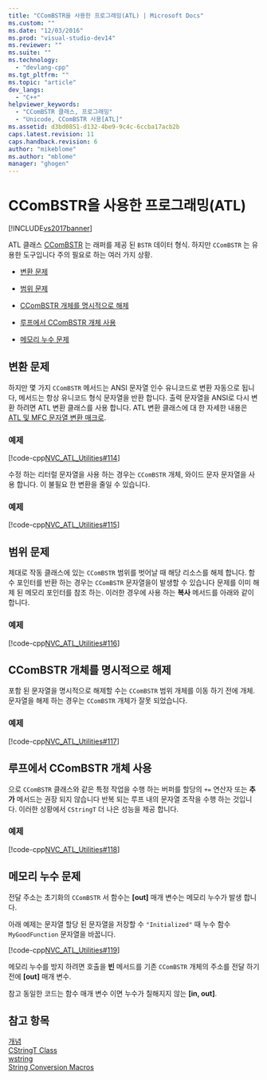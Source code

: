 ```yaml
---
title: "CComBSTR을 사용한 프로그래밍(ATL) | Microsoft Docs"
ms.custom: ""
ms.date: "12/03/2016"
ms.prod: "visual-studio-dev14"
ms.reviewer: ""
ms.suite: ""
ms.technology: 
  - "devlang-cpp"
ms.tgt_pltfrm: ""
ms.topic: "article"
dev_langs: 
  - "C++"
helpviewer_keywords: 
  - "CComBSTR 클래스, 프로그래밍"
  - "Unicode, CComBSTR 사용[ATL]"
ms.assetid: d3bd0851-d132-4be9-9c4c-6ccba17acb2b
caps.latest.revision: 11
caps.handback.revision: 6
author: "mikeblome"
ms.author: "mblome"
manager: "ghogen"
---
```

# CComBSTR을 사용한 프로그래밍(ATL)
[!INCLUDE[vs2017banner](../assembler/inline/includes/vs2017banner.md)]

ATL 클래스  [CComBSTR](../atl/reference/ccombstr-class.md) 는 래퍼를 제공 된 `BSTR` 데이터 형식.  하지만 `CComBSTR` 는 유용한 도구입니다 주의 필요로 하는 여러 가지 상황.  
  
-   [변환 문제](#programmingwithccombstr_conversionissues)  
  
-   [범위 문제](#programmingwithccombstr_scopeissues)  
  
-   [CComBSTR 개체를 명시적으로 해제](#programmingwithccombstr_explicitlyfreeing)  
  
-   [루프에서 CComBSTR 개체 사용](#programmingwithccombstr_usingloops)  
  
-   [메모리 누수 문제](#programmingwithccombstr_memoryleaks)  
  
##  <a name="programmingwithccombstr_conversionissues"></a> 변환 문제  
 하지만 몇 가지 `CComBSTR` 메서드는 ANSI 문자열 인수 유니코드로 변환 자동으로 됩니다, 메서드는 항상 유니코드 형식 문자열을 반환 합니다.  출력 문자열을 ANSI로 다시 변환 하려면 ATL 변환 클래스를 사용 합니다.  ATL 변환 클래스에 대 한 자세한 내용은  [ATL 및 MFC 문자열 변환 매크로](../Topic/ATL%20and%20MFC%20String%20Conversion%20Macros.md).  
  
### 예제  
 [!code-cpp[NVC_ATL_Utilities#114](../atl/codesnippet/CPP/programming-with-ccombstr-atl_1.cpp)]  
  
 수정 하는 리터럴 문자열을 사용 하는 경우는 `CComBSTR` 개체, 와이드 문자 문자열을 사용 합니다.  이 불필요 한 변환을 줄일 수 있습니다.  
  
### 예제  
 [!code-cpp[NVC_ATL_Utilities#115](../atl/codesnippet/CPP/programming-with-ccombstr-atl_2.cpp)]  
  
##  <a name="programmingwithccombstr_scopeissues"></a> 범위 문제  
 제대로 작동 클래스에 있는 `CComBSTR` 범위를 벗어날 때 해당 리소스를 해제 합니다.  함수 포인터를 반환 하는 경우는 `CComBSTR` 문자열을이 발생할 수 있습니다 문제를 이미 해제 된 메모리 포인터를 참조 하는.  이러한 경우에 사용 하는  **복사** 메서드를 아래와 같이 합니다.  
  
### 예제  
 [!code-cpp[NVC_ATL_Utilities#116](../atl/codesnippet/CPP/programming-with-ccombstr-atl_3.cpp)]  
  
##  <a name="programmingwithccombstr_explicitlyfreeing"></a> CComBSTR 개체를 명시적으로 해제  
 포함 된 문자열을 명시적으로 해제할 수는 `CComBSTR` 범위 개체를 이동 하기 전에 개체.  문자열을 해제 하는 경우는 `CComBSTR` 개체가 잘못 되었습니다.  
  
### 예제  
 [!code-cpp[NVC_ATL_Utilities#117](../atl/codesnippet/CPP/programming-with-ccombstr-atl_4.cpp)]  
  
##  <a name="programmingwithccombstr_usingloops"></a> 루프에서 CComBSTR 개체 사용  
 으로 `CComBSTR` 클래스와 같은 특정 작업을 수행 하는 버퍼를 할당의 `+=` 연산자 또는  **추가** 메서드는 권장 되지 않습니다 반복 되는 루프 내의 문자열 조작을 수행 하는 것입니다.  이러한 상황에서 `CStringT` 더 나은 성능을 제공 합니다.  
  
### 예제  
 [!code-cpp[NVC_ATL_Utilities#118](../atl/codesnippet/CPP/programming-with-ccombstr-atl_5.cpp)]  
  
##  <a name="programmingwithccombstr_memoryleaks"></a> 메모리 누수 문제  
 전달 주소는 초기화의 `CComBSTR` 서 함수는  **\[out\]** 매개 변수는 메모리 누수가 발생 합니다.  
  
 아래 예제는 문자열 할당 된 문자열을 저장할 수 `"Initialized"` 때 누수 함수 `MyGoodFunction` 문자열을 바꿉니다.  
  
 [!code-cpp[NVC_ATL_Utilities#119](../atl/codesnippet/CPP/programming-with-ccombstr-atl_6.cpp)]  
  
 메모리 누수를 방지 하려면 호출을  **빈** 메서드를 기존 `CComBSTR` 개체의 주소를 전달 하기 전에  **\[out\]** 매개 변수.  
  
 참고 동일한 코드는 함수 매개 변수 이면 누수가 칠해지지 않는  **\[in, out\]**.  
  
## 참고 항목  
 [개념](../atl/active-template-library-atl-concepts.md)   
 [CStringT Class](../atl-mfc-shared/reference/cstringt-class.md)   
 [wstring](../Topic/wstring.md)   
 [String Conversion Macros](../atl/reference/string-conversion-macros.md)